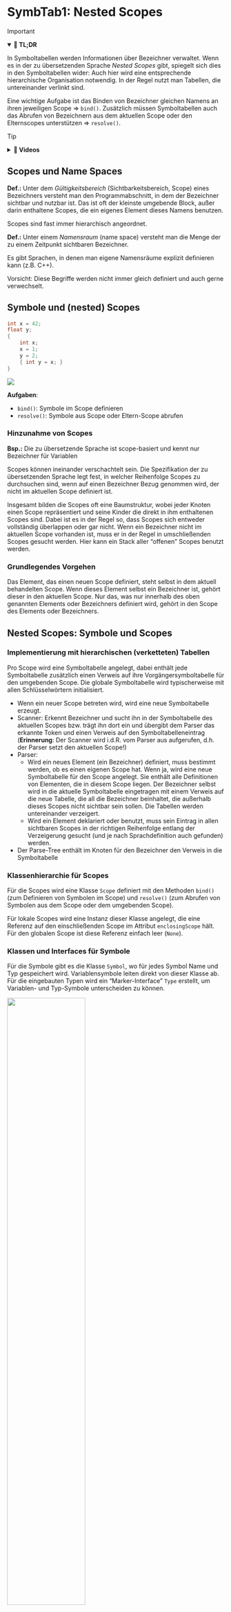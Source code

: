 # SymbTab1: Nested Scopes

> [!IMPORTANT]
>
> <details open>
>
> <summary><strong>🎯 TL;DR</strong></summary>
>
> In Symboltabellen werden Informationen über Bezeichner verwaltet. Wenn
> es in der zu übersetzenden Sprache *Nested Scopes* gibt, spiegelt sich
> dies in den Symboltabellen wider: Auch hier wird eine entsprechende
> hierarchische Organisation notwendig. In der Regel nutzt man Tabellen,
> die untereinander verlinkt sind.
>
> Eine wichtige Aufgabe ist das Binden von Bezeichner gleichen Namens an
> ihren jeweiligen Scope =\> `bind()`. Zusätzlich müssen Symboltabellen
> auch das Abrufen von Bezeichnern aus dem aktuellen Scope oder den
> Elternscopes unterstützen =\> `resolve()`.
>
> </details>

> [!TIP]
>
> <details>
>
> <summary><strong>🎦 Videos</strong></summary>
>
> - [VL Nested Scopes](https://youtu.be/CdM1gvsi6P0)
>
> </details>

## Scopes und Name Spaces

**Def.:** Unter dem *Gültigkeitsbereich* (Sichtbarkeitsbereich, Scope)
eines Bezeichners versteht man den Programmabschnitt, in dem der
Bezeichner sichtbar und nutzbar ist. Das ist oft der kleinste umgebende
Block, außer darin enthaltene Scopes, die ein eigenes Element dieses
Namens benutzen.

Scopes sind fast immer hierarchisch angeordnet.

**Def.:** Unter einem *Namensraum* (name space) versteht man die Menge
der zu einem Zeitpunkt sichtbaren Bezeichner.

Es gibt Sprachen, in denen man eigene Namensräume explizit definieren
kann (z.B. C++).

Vorsicht: Diese Begriffe werden nicht immer gleich definiert und auch
gerne verwechselt.

## Symbole und (nested) Scopes

``` c
int x = 42;
float y;
{
    int x;
    x = 1;
    y = 2;
    { int y = x; }
}
```

<img src="images/nestedscopes.png">

**Aufgaben**:

- `bind()`: Symbole im Scope definieren
- `resolve()`: Symbole aus Scope oder Eltern-Scope abrufen

### Hinzunahme von Scopes

**Bsp.:** Die zu übersetzende Sprache ist scope-basiert und kennt nur
Bezeichner für Variablen

Scopes können ineinander verschachtelt sein. Die Spezifikation der zu
übersetzenden Sprache legt fest, in welcher Reihenfolge Scopes zu
durchsuchen sind, wenn auf einen Bezeichner Bezug genommen wird, der
nicht im aktuellen Scope definiert ist.

Insgesamt bilden die Scopes oft eine Baumstruktur, wobei jeder Knoten
einen Scope repräsentiert und seine Kinder die direkt in ihm enthaltenen
Scopes sind. Dabei ist es in der Regel so, dass Scopes sich entweder
vollständig überlappen oder gar nicht. Wenn ein Bezeichner nicht im
aktuellen Scope vorhanden ist, muss er in der Regel in umschließenden
Scopes gesucht werden. Hier kann ein Stack aller “offenen” Scopes
benutzt werden.

### Grundlegendes Vorgehen

Das Element, das einen neuen Scope definiert, steht selbst in dem
aktuell behandelten Scope. Wenn dieses Element selbst ein Bezeichner
ist, gehört dieser in den aktuellen Scope. Nur das, was nur innerhalb
des oben genannten Elements oder Bezeichners definiert wird, gehört in
den Scope des Elements oder Bezeichners.

## Nested Scopes: Symbole und Scopes

### Implementierung mit hierarchischen (verketteten) Tabellen

Pro Scope wird eine Symboltabelle angelegt, dabei enthält jede
Symboltabelle zusätzlich einen Verweis auf ihre Vorgängersymboltabelle
für den umgebenden Scope. Die globale Symboltabelle wird typischerweise
mit allen Schlüsselwörtern initialisiert.

- Wenn ein neuer Scope betreten wird, wird eine neue Symboltabelle
  erzeugt.
- Scanner: Erkennt Bezeichner und sucht ihn in der Symboltabelle des
  aktuellen Scopes bzw. trägt ihn dort ein und übergibt dem Parser das
  erkannte Token und einen Verweis auf den Symboltabelleneintrag
  (**Erinnerung**: Der Scanner wird i.d.R. vom Parser aus aufgerufen,
  d.h. der Parser setzt den aktuellen Scope!)
- Parser:
  - Wird ein neues Element (ein Bezeichner) definiert, muss bestimmt
    werden, ob es einen eigenen Scope hat. Wenn ja, wird eine neue
    Symboltabelle für den Scope angelegt. Sie enthält alle Definitionen
    von Elementen, die in diesem Scope liegen. Der Bezeichner selbst
    wird in die aktuelle Symboltabelle eingetragen mit einem Verweis auf
    die neue Tabelle, die all die Bezeichner beinhaltet, die außerhalb
    dieses Scopes nicht sichtbar sein sollen. Die Tabellen werden
    untereinander verzeigert.
  - Wird ein Element deklariert oder benutzt, muss sein Eintrag in allen
    sichtbaren Scopes in der richtigen Reihenfolge entlang der
    Verzeigerung gesucht (und je nach Sprachdefinition auch gefunden)
    werden.
- Der Parse-Tree enthält im Knoten für den Bezeichner den Verweis in die
  Symboltabelle

### Klassenhierarchie für Scopes

Für die Scopes wird eine Klasse `Scope` definiert mit den Methoden
`bind()` (zum Definieren von Symbolen im Scope) und `resolve()` (zum
Abrufen von Symbolen aus dem Scope oder dem umgebenden Scope).

Für lokale Scopes wird eine Instanz dieser Klasse angelegt, die eine
Referenz auf den einschließenden Scope im Attribut `enclosingScope`
hält. Für den globalen Scope ist diese Referenz einfach leer (`None`).

### Klassen und Interfaces für Symbole

Für die Symbole gibt es die Klasse `Symbol`, wo für jedes Symbol Name
und Typ gespeichert wird. Variablensymbole leiten direkt von dieser
Klasse ab. Für die eingebauten Typen wird ein “Marker-Interface” `Type`
erstellt, um Variablen- und Typ-Symbole unterscheiden zu können.

<img src="images/nestedscopesuml.png" width="60%">

Quelle: Nested Scopes: Eigene Modellierung nach einer Idee in ([Parr
2010](#ref-Parr2010), p. 142)

### Alternative Implementierung über einen Stack

- Der Parse Tree bzw. der AST enthalten an den Knoten, die jeweils einen
  ganzen Scope repräsentieren, einen Verweis auf die Symboltabelle
  dieses Scopes.
- Die Scopes werden in einem Stack verwaltet.
- Wird ein Scope betreten beim Baumdurchlauf, wird ein Verweis auf seine
  Symboltabelle auf den Stack gepackt.
- Die Suche von Bezeichnern in umliegenden Scopes erfordert ein
  Durchsuchen des Stacks von oben nach unten.
- Beim Verlassen eines Scopes beim Baumdurchlauf wird der Scope vom
  Stack entfernt.

## Nested Scopes: Definieren und Auflösen von Namen

``` python
class Scope:
    Scope enclosingScope    # None if global (outermost) scope
    Symbol<String, Symbol> symbols

    def resolve(name):
        # do we know "name" here?
        if symbols[name]: return symbols[name]
        # if not here, check any enclosing scope
        if enclosingScope: return enclosingScope.resolve(name)
        else: return None     # not found

    def bind(symbol):
        symbols[symbol.name] = symbol
        symbol.scope = self     # track the scope in each symbol
```

Quelle: Nested Scopes: Eigene Implementierung nach einer Idee in ([Parr
2010](#ref-Parr2010), p. 169)

**Anmerkung**: In der Klasse `Symbol` kann man ein Feld `scope` vom Typ
`Scope` implementieren. Damit “weiss” jedes Symbol, in welchem Scope es
definiert ist und man muss sich auf der Suche nach dem Scope eines
Symbols ggf. nicht erst durch die Baumstruktur hangeln. Aus technischer
Sicht verhindert das Attribut das Aufräumen eines lokalen Scopes durch
den Garbage Collector, wenn man den lokalen Scope wieder verlässt: Jeder
Scope hat eine Referenz auf den umgebenden (Eltern-) Scope (Feld
`enclosingScope`). Wenn man den aktuellen Scope “nach oben” verlässt,
würde der eben verlassene lokale Scope bei nächster Gelegenheit
aufgeräumt, wenn es keine weiteren Referenzen auf diesen gäbe. Da nun
aber die Symbole, die in diesem Scope definiert wurden, auf diesen
verweisen, passiert das nicht :)

## Nested Scopes: Listener

Mit einem passenden Listener kann man damit die nötigen Scopes aufbauen:

- `enterStart`:
  - erzeuge neuen globalen Scope
  - definiere und pushe die eingebauten Typen
- `exitVarDecl`:
  - löse den Typ der Variablen im aktuellen Scope auf
  - definiere ein neues Variablensymbol im aktuellen Scope
- `exitVar`:
  - löse die Variable im aktuellen Scope auf
- `enterBlock`:
  - erzeuge neuen lokalen Scope, wobei der aktuelle Scope der
    Elternscope ist
  - ersetze den aktuellen Scope durch den lokalen Scope
- `exitBlock`:
  - ersetze den aktuellen Scope durch dessen Elternscope

``` yacc
start   :   stat+ ;

stat    : block | varDecl | expr ';' ;
block   : '{' stat* '}' ;

varDecl : type ID ('=' expr)? ';' ;
expr    : var '=' INT ;

var     : ID ;
type    : 'float' | 'int' ;
```

Relevanter Ausschnitt aus der Grammatik

``` c
int x = 42;

{ int y = 9; x = 7; }
```

``` python
class MyListener(BaseListener):
    Scope scope

    def enterStart(Parser.FileContext ctx):
        globals = Scope()
        globals.bind(BuiltIn("int"))
        globals.bind(BuiltIn("float"))
        scope = globals

    def enterBlock(Parser.BlockContext ctx):
        scope = Scope(scope)
    def exitBlock(Parser.BlockContext ctx):
        scope = scope.enclosingScope

    def exitVarDecl(Parser.VarDeclContext ctx):
        t = scope.resolve(ctx.type().getText())
        var = Variable(ctx.ID().getText(), t)
        scope.bind(var)
    def exitVar(Parser.VarContext ctx):
        name = ctx.ID().getText()
        var = scope.resolve(name)
        if var == None: error("no such var: " + name)
```

*Anmerkung*: Um den Code auf die Folie zu bekommen, ist dies ein Mix aus
Java und Python geworden. Sry ;)

In der Methode `exitVar()` wird das Variablensymbol beim Ablaufen des
AST lediglich aufgelöst und ein Fehler geworfen, wenn das
Variablensymbol (noch) nicht bekannt ist. Hier könnte man weiteres
Type-Checking und/oder -Propagation ansetzen.

Später im Interpreter muss an dieser Stelle dann aber auch der **Wert**
der Variablen abgerufen werden …

## Löschen von Symboltabellen

Möglicherweise sind die Symboltabellen nach der Identifizierungsphase
der Elemente überflüssig, weil die zusammengetragenen Informationen als
Attribute im AST stehen. Die Knoten enthalten dann Verweise auf
definierende Knoten von Elementen, nicht mehr auf Einträge in den
Symboltabellen. In diesem Fall können die Symboltabellen nach der
Identifizierung gelöscht werden, wenn sie nicht z.B. für einen
symbolischen Debugger noch gebraucht werden.

## Wrap-Up

- Symboltabellen: Verwaltung von Symbolen und Typen (Informationen über
  Bezeichner)

<!-- -->

- Blöcke: Nested Scopes =\> hierarchische Organisation
- Binden von Bezeichner gleichen Namens an ihren jeweiligen Scope =\>
  `bind()`
- Abrufen von Bezeichnern aus dem aktuellen Scope oder den Elternscopes
  =\> `resolve()`

## 📖 Zum Nachlesen

- Mogensen ([2017](#ref-Mogensen2017)): Kapitel 3
- Parr ([2014](#ref-Parr2014)): Kapitel 6.4 und 8.4
- Parr ([2010](#ref-Parr2010)): Kapitel 6, 7 und 8

> [!NOTE]
>
> <details>
>
> <summary><strong>✅ Lernziele</strong></summary>
>
> - k3: Ich kann Symboltabellen für Nested Scopes implementieren unter
>   Nutzung von passenden Strukturen/Klassen und einem Listener
> - k3: Ich kann Symbole über die Scopes auflösen
> - k3: Ich kann einfache statische Prüfungen anhand der Symboltabellen
>   durchführen
>
> </details>

------------------------------------------------------------------------

> [!NOTE]
>
> <details>
>
> <summary><strong>👀 Quellen</strong></summary>
>
> <div id="refs" class="references csl-bib-body hanging-indent"
> entry-spacing="0">
>
> <div id="ref-Mogensen2017" class="csl-entry">
>
> Mogensen, T. 2017. *Introduction to Compiler Design*. Springer.
> <https://doi.org/10.1007/978-3-319-66966-3>.
>
> </div>
>
> <div id="ref-Parr2010" class="csl-entry">
>
> Parr, T. 2010. *Language Implementation Patterns*. Pragmatic
> Bookshelf.
> <https://learning.oreilly.com/library/view/language-implementation-patterns/9781680500097/>.
>
> </div>
>
> <div id="ref-Parr2014" class="csl-entry">
>
> ———. 2014. *The Definitive ANTLR 4 Reference*. Pragmatic Bookshelf.
> <https://learning.oreilly.com/library/view/the-definitive-antlr/9781941222621/>.
>
> </div>
>
> </div>
>
> </details>

------------------------------------------------------------------------

<img src="https://licensebuttons.net/l/by-sa/4.0/88x31.png" width="10%">

Unless otherwise noted, this work is licensed under CC BY-SA 4.0.

<blockquote><p><sup><sub><strong>Last modified:</strong> 0db2fe0 (tooling: rename 'origin' to 'credits', 2025-08-22)<br></sub></sup></p></blockquote>
